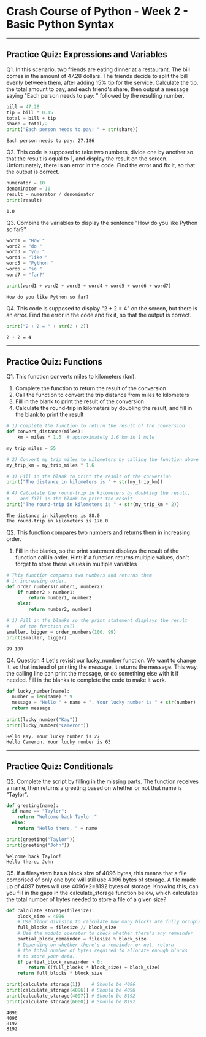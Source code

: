 # Crash Course of Python - Week 2 - Basic Python Syntax

---

## Practice Quiz: Expressions and Variables
Q1. In this scenario, two friends are eating dinner at a restaurant. The bill comes in the amount of 47.28 dollars. The friends decide to split the bill evenly between them, after adding 15% tip for the service. Calculate the tip, the total amount to pay, and each friend's share, then output a message saying "Each person needs to pay: " followed by the resulting number.

```Python
bill = 47.28
tip = bill * 0.15
total = bill + tip
share = total/2 
print("Each person needs to pay: " + str(share))
```
```
Each person needs to pay: 27.186
```

Q2. This code is supposed to take two numbers, divide one by another so that the result is equal to 1, and display the result on the screen. Unfortunately, there is an error in the code. Find the error and fix it, so that the output is correct.

```Python
numerator = 10
denominator = 10
result = numerator / denominator
print(result)
```
```
1.0
```

Q3. Combine the variables to display the sentence "How do you like Python so far?"

```Python
word1 = "How "
word2 = "do "
word3 = "you "
word4 = "like "
word5 = "Python "
word6 = "so "
word7 = "far?"

print(word1 + word2 + word3 + word4 + word5 + word6 + word7)
```
```
How do you like Python so far?
```

Q4. This code is supposed to display "2 + 2 = 4" on the screen, but there is an error. Find the error in the code and fix it, so that the output is correct.

```Python
print("2 + 2 = " + str(2 + 2))
```
```
2 + 2 = 4
```

---

## Practice Quiz: Functions
Q1. This function converts miles to kilometers (km).
  1. Complete the function to return the result of the conversion
  2. Call the function to convert the trip distance from miles to kilometers
  3. Fill in the blank to print the result of the conversion
  4. Calculate the round-trip in kilometers by doubling the result, and fill in the blank to print the result

```Python
# 1) Complete the function to return the result of the conversion
def convert_distance(miles):
	km = miles * 1.6  # approximately 1.6 km in 1 mile

my_trip_miles = 55

# 2) Convert my_trip_miles to kilometers by calling the function above
my_trip_km = my_trip_miles * 1.6

# 3) Fill in the blank to print the result of the conversion
print("The distance in kilometers is " + str(my_trip_km))

# 4) Calculate the round-trip in kilometers by doubling the result,
#    and fill in the blank to print the result
print("The round-trip in kilometers is " + str(my_trip_km * 2))
```
```
The distance in kilometers is 88.0
The round-trip in kilometers is 176.0
```

Q2. This function compares two numbers and returns them in increasing order.
  1. Fill in the blanks, so the print statement displays the result of the function call in order.
Hint: if a function returns multiple values, don't forget to store these values in multiple variables

```Python
# This function compares two numbers and returns them
# in increasing order.
def order_numbers(number1, number2):
	if number2 > number1:
		return number1, number2
	else:
		return number2, number1

# 1) Fill in the blanks so the print statement displays the result
#    of the function call
smaller, bigger = order_numbers(100, 99)
print(smaller, bigger)
```
```
99 100
```

Q4. Question 4
Let's revisit our lucky_number function. We want to change it, so that instead of printing the message, it returns the message. This way, the calling line can print the message, or do something else with it if needed. Fill in the blanks to complete the code to make it work.

```Python
def lucky_number(name):
  number = len(name) * 9
  message = "Hello " + name + ". Your lucky number is " + str(number)
  return message
	    
print(lucky_number("Kay"))
print(lucky_number("Cameron"))
```
```
Hello Kay. Your lucky number is 27
Hello Cameron. Your lucky number is 63
```

---

## Practice Quiz: Conditionals
Q2. Complete the script by filling in the missing parts. The function receives a name, then returns a greeting based on whether or not that name is "Taylor".

```Python
def greeting(name):
  if name == "Taylor":
    return "Welcome back Taylor!"
  else:
    return "Hello there, " + name

print(greeting("Taylor"))
print(greeting("John"))
```
```
Welcome back Taylor!
Hello there, John
```

Q5. If a filesystem has a block size of 4096 bytes, this means that a file comprised of only one byte will still use 4096 bytes of storage. A file made up of 4097 bytes will use 4096*2=8192 bytes of storage. Knowing this, can you fill in the gaps in the calculate_storage function below, which calculates the total number of bytes needed to store a file of a given size?

```Python
def calculate_storage(filesize):
    block_size = 4096
    # Use floor division to calculate how many blocks are fully occupied
    full_blocks = filesize // block_size
    # Use the modulo operator to check whether there's any remainder
    partial_block_remainder = filesize % block_size
    # Depending on whether there's a remainder or not, return
    # the total number of bytes required to allocate enough blocks
    # to store your data.
    if partial_block_remainder > 0:
        return ((full_blocks * block_size) + block_size)
    return full_blocks * block_size

print(calculate_storage(1))    # Should be 4096
print(calculate_storage(4096)) # Should be 4096
print(calculate_storage(4097)) # Should be 8192
print(calculate_storage(6000)) # Should be 8192
```
```
4096
4096
8192
8192
```

